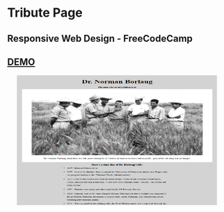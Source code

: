# Tribute Page
## Responsive Web Design - FreeCodeCamp

## [DEMO](https://cenacrharsh.github.io/tribute-page-responsive-web-design-fcc/)

<p align="center">
  <img width="460" height="300" src="./ss.png">
</p>
